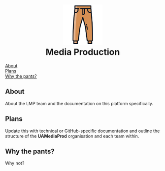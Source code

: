 <h1 align='center'><img src="pantsss.png" width="130px"/><br/> Media Production</h1>

  
[About](#about)  
[Plans](#plans)  
[Why the pants?](#why-the-pants)  
  
## About
About the LMP team and the documentation on this platform specifically.

## Plans
Update this with technical or GitHub-specific documentation and outline the structure of the **UAMediaProd** organisation and each team within.

## Why the pants?
Why not?
